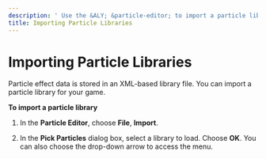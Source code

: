 ```yaml
---
description: ' Use the &ALY; &particle-editor; to import a particle library. '
title: Importing Particle Libraries
---
```

# Importing Particle Libraries<a name="particle-importing-library"></a>

Particle effect data is stored in an XML\-based library file\. You can import a particle library for your game\.

**To import a particle library**

1. In the **Particle Editor**, choose **File**, **Import**\.

1. In the **Pick Particles** dialog box, select a library to load\. Choose **OK**\. You can also choose the drop\-down arrow to access the menu\.
